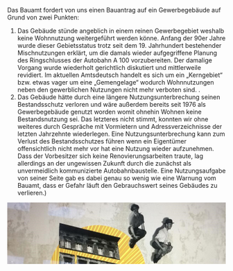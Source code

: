 

 Das Bauamt fordert von uns einen Bauantrag auf ein Gewerbegebäude auf Grund von zwei Punkten:
1. Das Gebäude stünde angeblich in einem reinen Gewerbegebiet weshalb keine Wohnnutzung weitergeführt werden könne. Anfang der 90er Jahre wurde dieser Gebietsstatus trotz seit dem 19. Jahrhundert bestehender Mischnutzungen erklärt, um die damals wieder aufgegriffene Planung des Ringschlusses der Autobahn A 100 vorzubereiten. Der damalige Vorgang wurde wiederholt gerichtlich diskutiert und mittlerweile revidiert. Im aktuellen Amtsdeutsch handelt es sich um ein „Kerngebiet“ bzw. etwas vager um eine „Gemengelage“ wodurch Wohnnutzungen neben den gewerblichen Nutzungen nicht mehr verboten sind. . 
2. Das Gebäude hätte durch eine längere Nutzungsunterbrechung seinen Bestandsschutz verloren und wäre außerdem bereits seit 1976 als Gewerbegebäude genutzt worden womit ohnehin Wohnen keine Bestandsnutzung sei. Das letzteres nicht stimmt, konnten wir ohne weiteres durch Gespräche mit Vormietern und Adressverzeichnisse der letzten Jahrzehnte wiederlegen. Eine Nutzungsunterbrechung kann zum Verlust des Bestandsschutzes führen wenn ein Eigentümer offensichtlich nicht mehr vor hat eine Nutzung wieder aufzunehmen. Dass der Vorbesitzer sich keine Renovierungsarbeiten traute, lag allerdings an der ungewissen Zukunft durch die zunächst als unvermeidlich kommunizierte Autobahnbaustelle. Eine Nutzungsaufgabe von seiner Seite gab es dabei genau so wenig wie eine Warnung vom Bauamt, dass er Gefahr läuft den Gebrauchswert seines Gebäudes zu verlieren.)

![Image](logo2jumper.JPG)
